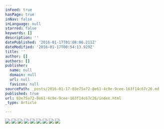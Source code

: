 ```yaml
---
inFeed: true
hasPage: true
inNav: false
inLanguage: null
starred: false
keywords: []
description: ''
datePublished: '2016-01-17T01:08:06.211Z'
dateModified: '2016-01-17T00:54:13.929Z'
title: ''
author: []
authors: []
publisher:
  name: null
  domain: null
  url: null
  favicon: null
sourcePath: _posts/2016-01-17-83e75a72-8e61-4c9e-9cee-163f14c67c26.md
published: true
url: 83e75a72-8e61-4c9e-9cee-163f14c67c26/index.html
_type: Article

---
```

![](https://the-grid-user-content.s3-us-west-2.amazonaws.com/652fe7db-b3d3-4477-aba8-f9202925a7f8.jpg)
![](https://the-grid-user-content.s3-us-west-2.amazonaws.com/e5cdd4f5-4da8-48be-b90a-17bb077b4397.jpg)
![](https://the-grid-user-content.s3-us-west-2.amazonaws.com/7eb07876-5297-4e37-ab6f-dbb8d8e25fcf.jpg)
![](https://the-grid-user-content.s3-us-west-2.amazonaws.com/3ced2cdf-5985-486b-b7b7-1fc3cf344ae9.jpg)
![](https://the-grid-user-content.s3-us-west-2.amazonaws.com/e3685039-e87a-40de-9042-dc06515f0d5b.jpg)
![](https://the-grid-user-content.s3-us-west-2.amazonaws.com/1f881111-0f8c-463e-9dea-6ca171fe24b0.jpg)
![](https://the-grid-user-content.s3-us-west-2.amazonaws.com/ec24e0f0-d9d3-43aa-aa95-e97e4aee8b90.jpg)
![](https://the-grid-user-content.s3-us-west-2.amazonaws.com/43411b0c-ed43-4c74-b1dc-196421ce904c.jpg)
![](https://the-grid-user-content.s3-us-west-2.amazonaws.com/c4219e70-2ace-41a8-ae39-d8e74d031b90.jpg)